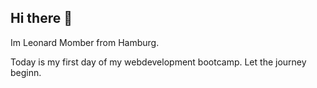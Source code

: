 ## Hi there 👋

Im Leonard Momber from Hamburg. 

Today is my first day of my webdevelopment bootcamp. Let the journey beginn.
